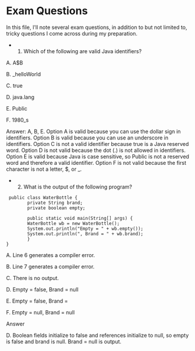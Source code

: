 # Exam Questions

In this file, I'll note several exam questions, in addition to but not limited to, tricky questions I come across during my preparation.

* 1) Which of the following are valid Java identifiers?

A. A$B

B. _helloWorld

C. true

D. java.lang

E. Public

F. 1980_s

Answer:
A, B, E. Option A is valid because you can use the dollar sign in identifiers. Option B is
valid because you can use an underscore in identifiers. Option C is not a valid identifier
because true is a Java reserved word. Option D is not valid because the dot (.) is not
allowed in identifiers. Option E is valid because Java is case sensitive, so Public is not
a reserved word and therefore a valid identifier. Option F is not valid because the first
character is not a letter, $, or _.

* 2. What is the output of the following program?

```
 public class WaterBottle {
		private String brand;
		private boolean empty;
		
		public static void main(String[] args) {
		WaterBottle wb = new WaterBottle();
		System.out.println("Empty = " + wb.empty());
		System.out.println(", Brand = " + wb.brand);
		}
} 

```

A. Line 6 generates a compiler error.

B. Line 7 generates a compiler error.

C. There is no output.

D. Empty = false, Brand = null

E. Empty = false, Brand =

F. Empty = null, Brand = null

Answer 

D. Boolean fields initialize to false and references initialize to null, so empty is false
and brand is null. Brand = null is output.